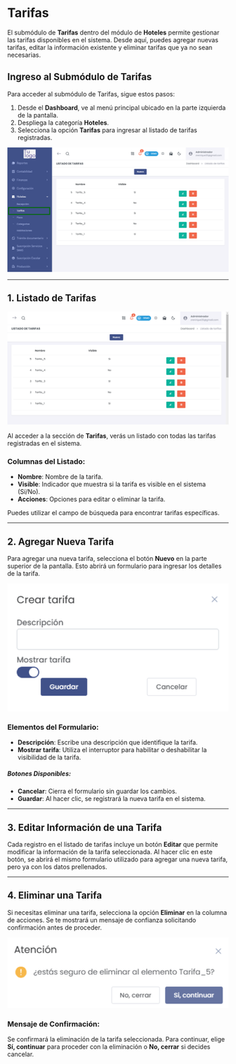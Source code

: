 # Tarifas  

El submódulo de **Tarifas** dentro del módulo de **Hoteles** permite gestionar las tarifas disponibles en el sistema. Desde aquí, puedes agregar nuevas tarifas, editar la información existente y eliminar tarifas que ya no sean necesarias.  

## Ingreso al Submódulo de Tarifas  

Para acceder al submódulo de Tarifas, sigue estos pasos:  

1. Desde el **Dashboard**, ve al menú principal ubicado en la parte izquierda de la pantalla.  
2. Despliega la categoría **Hoteles**.  
3. Selecciona la opción **Tarifas** para ingresar al listado de tarifas registradas.  

![Acceso Tarifas](img/acceso_tarifas.png)  

---  

## 1. Listado de Tarifas  

![Listado de Tarifas](img/listado_tarifas.png) 

Al acceder a la sección de **Tarifas**, verás un listado con todas las tarifas registradas en el sistema.  

### Columnas del Listado:  
- **Nombre**: Nombre de la tarifa.  
- **Visible**: Indicador que muestra si la tarifa es visible en el sistema (Sí/No).  
- **Acciones**: Opciones para editar o eliminar la tarifa.  

Puedes utilizar el campo de búsqueda para encontrar tarifas específicas.  

---  

## 2. Agregar Nueva Tarifa  

Para agregar una nueva tarifa, selecciona el botón **Nuevo** en la parte superior de la pantalla. Esto abrirá un formulario para ingresar los detalles de la tarifa.  

![Crear Tarifa](img/crear_tarifa.png) 

### Elementos del Formulario:  
- **Descripción**: Escribe una descripción que identifique la tarifa.  
- **Mostrar tarifa**: Utiliza el interruptor para habilitar o deshabilitar la visibilidad de la tarifa.  

##### Botones Disponibles:  
- **Cancelar**: Cierra el formulario sin guardar los cambios.  
- **Guardar**: Al hacer clic, se registrará la nueva tarifa en el sistema.  

 

---  

## 3. Editar Información de una Tarifa  

Cada registro en el listado de tarifas incluye un botón **Editar** que permite modificar la información de la tarifa seleccionada. Al hacer clic en este botón, se abrirá el mismo formulario utilizado para agregar una nueva tarifa, pero ya con los datos prellenados.  

---  

## 4. Eliminar una Tarifa  

Si necesitas eliminar una tarifa, selecciona la opción **Eliminar** en la columna de acciones. Se te mostrará un mensaje de confianza solicitando confirmación antes de proceder.  

![Confirmación de Eliminación](img/confirmacion_eliminar_tarifa.png)  

### Mensaje de Confirmación:  
Se confirmará la eliminación de la tarifa seleccionada. Para continuar, elige **Sí, continuar** para proceder con la eliminación o **No, cerrar** si decides cancelar.  


